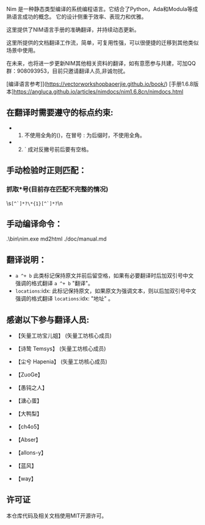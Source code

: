 
Nim 是一种静态类型编译的系统编程语言。它结合了Python，Ada和Modula等成熟语言成功的概念。
它的设计侧重于效率、表现力和优雅。

这里提供了NIM语言手册的准确翻译，并持续动态更新。

这里所提供的文档翻译工作流，简单，可复用性强，可以很便捷的迁移到其他类似场景中使用。

在未来，也将进一步更新NIM其他相关资料的翻译，如有意愿参与共建，可加QQ群：908093953，目前只邀请翻译人员,非诚勿扰。

[编译语言参考]](https://vectorworkshopbaoerjie.github.io/book/)
[手册1.6.8版本]https://angluca.github.io/articles/nimdocs/nim1.6.8cn/nimdocs.html
## 在翻译时需要遵守的标点约束:

- 1. 不使用全角的()，在冒号 : 为后缀时，不使用全角。
- 2. ` 成对反撇号前后要有空格。


## 手动检验时正则匹配：

### 抓取*号(目前存在匹配不完整的情况)

\s```[^`]*?\*{1}[^`]*?```\n  

## 手动编译命令：

.\bin\nim.exe md2html ./doc/manual.md

## 翻译说明：

-  `a ^+ b` 此类标记保持原文并前后留空格，如果有必要翻译时后加双引号中文强调的格式翻译 `a ^+ b` "翻译"。
-  `locations`:idx: 此标记保持原文，如果原文为强调文本，则以后加双引号中文强调的格式翻译 `locations`:idx: "地址" 。

## 感谢以下参与翻译人员:

- 【矢量工坊宝儿姐】  (矢量工坊核心成员)

- 【诗鸷 Temsys】  (矢量工坊核心成员)

- 【尘兮 Hapenia】  (矢量工坊核心成员)

- 【ZuoGe】

- 【愚钝之人】

- 【溏心蛋】

- 【大鸭梨】

- 【ch4o5】

- 【Abser】

- 【allons-y】

- 【蓝风】

- 【way】

## 许可证

本仓库代码及相关文档使用MIT开源许可。